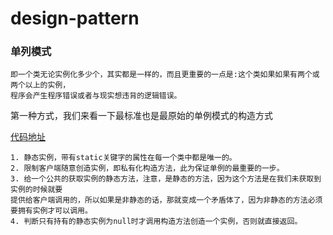 # design-pattern
### 单列模式
    即一个类无论实例化多少个，其实都是一样的，而且更重要的一点是:这个类如果如果有两个或两个以上的实例，
    程序会产生程序错误或者与现实想违背的逻辑错误。
第一种方式，我们来看一下最标准也是最原始的单例模式的构造方式

[代码地址](https://github.com/Huanglog/design-pattern/blob/master/singleton/src/main/java/com.singleton/Singleton.java)
    
    1. 静态实例，带有static关键字的属性在每一个类中都是唯一的。
    2. 限制客户端随意创造实例，即私有化构造方法，此为保证单例的最重要的一步。
    3. 给一个公共的获取实例的静态方法，注意，是静态的方法，因为这个方法是在我们未获取到实例的时候就要
    提供给客户端调用的，所以如果是非静态的话，那就变成一个矛盾体了，因为非静态的方法必须要拥有实例才可以调用。
    4. 判断只有持有的静态实例为null时才调用构造方法创造一个实例，否则就直接返回。
